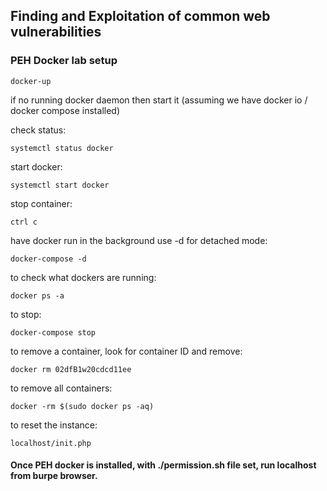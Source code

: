 ## Finding and Exploitation of common web vulnerabilities

### PEH Docker lab setup

    docker-up  
if no running docker daemon then start it (assuming we have docker io / docker compose installed)

check status:  

    systemctl status docker  
start docker:  

    systemctl start docker  
stop container:  

    ctrl c  
have docker run in the background use -d for detached mode:  
    
    docker-compose -d
to check what dockers are running:  
    
    docker ps -a  
to stop:

    docker-compose stop
to remove a container, look for container ID and remove:

    docker rm 02dfB1w20cdcd11ee
to remove all containers:

    docker -rm $(sudo docker ps -aq)

to reset the instance:

    localhost/init.php

#### Once PEH docker is installed, with ./permission.sh file set, run localhost from burpe browser.
